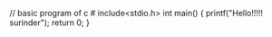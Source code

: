 // basic program of c 
       # include<stdio.h>
      int main()
{
printf("Hello!!!!! surinder");
return 0;
}

